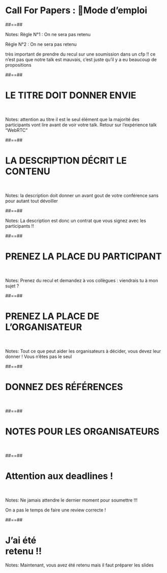 <!-- .slide: data-background="./assets/images/g3d67955561_0_165.png" class="cfp title"-->

# Call For Papers : Mode d’emploi


##==##
<!-- .slide: data-background="./assets/images/g4a4669c5c1_0_1.png"-->


Notes:
Règle N°1 : On ne sera pas retenu

Règle N°2 : On ne sera pas retenu 



très important de prendre du recul sur une soumission dans un cfp !! ce n’est pas que notre talk est mauvais, c’est juste qu’il y a eu beaucoup de propositions



##==##
<!-- .slide: class="transition-center"-->

# LE TITRE DOIT DONNER ENVIE
<!-- .element: class="center" -->

<br>

Notes:
attention au titre il est le seul élément que la majorité des participants vont lire avant de  voir votre talk. Retour sur l’expérience talk “WebRTC”



##==##
<!-- .slide: class="transition-center"-->

# LA DESCRIPTION DÉCRIT LE CONTENU
<!-- .element: class="center" -->

<br>



Notes:
la description doit donner un avant gout de votre conférence sans pour autant tout dévoiller 



##==##
<!-- .slide: data-background="./assets/images/g3d67955561_0_240.png"-->

Notes:
La description est donc un contrat que vous signez avec les participants !!



##==##
<!-- .slide: class="transition-center"-->

# PRENEZ LA PLACE DU PARTICIPANT
<!-- .element: class="center" -->

<br>


Notes:
Prenez du recul et demandez à vos collègues : viendrais tu à mon sujet ?



##==##
<!-- .slide: class="transition-center"-->

# PRENEZ LA PLACE DE L’ORGANISATEUR
<!-- .element: class="center" -->

<br>



Notes:
Tout ce que peut aider les organisateurs à décider, vous devez leur donner ! Vous n’êtes pas le seul



##==##
<!-- .slide: class="transition-center"-->

# DONNEZ DES RÉFÉRENCES
<!-- .element: class="center" -->

<br>



##==##
<!-- .slide: class="transition-center"-->

# NOTES POUR LES ORGANISATEURS
<!-- .element: class="center" -->

<br>



##==##
<!-- .slide: data-background="./assets/images/g3a83c5854a_0_5.png"-->

# Attention aux deadlines !
<!-- .element: class="bandeau" -->

<br>

Notes:
Ne jamais attendre le dernier moment pour soumettre !!! 

On a pas le temps de faire une review correcte !



##==##
<!-- .slide: data-background="./assets/images/g3d67955561_0_197.png"-->

<h1 class="bandeau block"> J’ai été <br>retenu !!</h1>


Notes:
Maintenant, vous avez été retenu mais il faut préparer les slides
